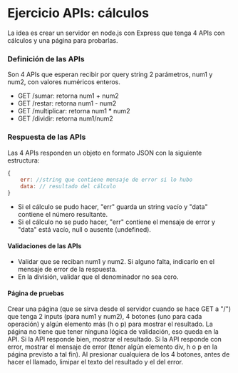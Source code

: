 # Ejercicio APIs: cálculos

La idea es crear un servidor en node.js con Express que tenga 4 APIs con cálculos y una página para probarlas.


### Definición de las APIs

Son 4 APIs que esperan recibir por query string 2 parámetros, num1 y num2, con valores numéricos enteros.

- GET /sumar: retorna num1 + num2
- GET /restar: retorna num1 - num2
- GET /multiplicar: retorna num1 * num2
- GET /dividir: retorna num1/num2

### Respuesta de las APIs

Las 4 APIs responden un objeto en formato JSON con la siguiente estructura:

```javascript
{
    err: //string que contiene mensaje de error si lo hubo
    data: // resultado del cálculo
}
```

- Si el cálculo se pudo hacer, "err" guarda un string vacío y "data" contiene el número resultante.
- Si el cálculo no se pudo hacer, "err" contiene el mensaje de error y "data" está vacío, null o ausente (undefined).


#### Validaciones de las APIs

- Validar que se reciban num1 y num2. Si alguno falta, indicarlo en el mensaje de error de la respuesta.
- En la división, validar que el denominador no sea cero.


#### Página de pruebas

Crear una página (que se sirva desde el servidor cuando se hace GET a "/") que tenga 2 inputs (para num1 y num2), 4 botones (uno para cada operación) y algún elemento más (h o p) para mostrar el resultado. La página no tiene que tener ninguna lógica de validación, eso queda en la API. Si la API responde bien, mostrar el resultado. Si la API responde con error, mostrar el mensaje de error (tener algún elemento div, h o p en la página previsto a tal fin). Al presionar cualquiera de los 4 botones, antes de hacer el llamado, limipar el texto del resultado y el del error.